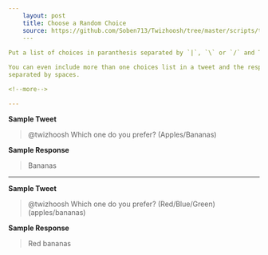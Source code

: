 ```yaml
---
    layout: post
    title: Choose a Random Choice
    source: https://github.com/Soben713/Twizhoosh/tree/master/scripts/twitter_related/choose_random_choice
    ---
    
Put a list of choices in paranthesis separated by `|`, `\` or `/` and Twizhoosh will choose one for you.

You can even include more than one choices list in a tweet and the response will contain the choosen choices
separated by spaces.

<!--more-->

---
```


**Sample Tweet**

> @twizhoosh Which one do you prefer? (Apples/Bananas)

**Sample Response**

> Bananas

---

**Sample Tweet**

> @twizhoosh Which one do you prefer? (Red/Blue/Green) (apples/bananas)

**Sample Response**

> Red bananas
    